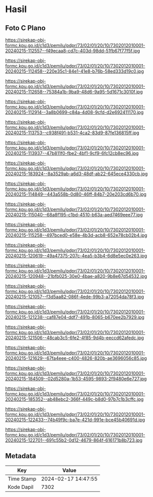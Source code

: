 # Hasil

## Foto C Plano

https://sirekap-obj-formc.kpu.go.id/c1d3/pemilu/pdpr/73/02/01/20/10/7302012010001-20240215-112557--f49ecaa8-cd7c-403d-98dd-51fb67f77f5f.jpg

https://sirekap-obj-formc.kpu.go.id/c1d3/pemilu/pdpr/73/02/01/20/10/7302012010001-20240215-112458--220e35c1-84e1-41e8-b76b-58ed333d19c0.jpg

https://sirekap-obj-formc.kpu.go.id/c1d3/pemilu/pdpr/73/02/01/20/10/7302012010001-20240215-112658--75384a1b-9ba9-48d6-9a95-5d1671c3010f.jpg

https://sirekap-obj-formc.kpu.go.id/c1d3/pemilu/pdpr/73/02/01/20/10/7302012010001-20240215-112914--3a8b0699-c84a-4d08-9cfd-d2e692411170.jpg

https://sirekap-obj-formc.kpu.go.id/c1d3/pemilu/pdpr/73/02/01/20/10/7302012010001-20240215-113753--c938f491-b531-4ca2-83d9-87fe136815ff.jpg

https://sirekap-obj-formc.kpu.go.id/c1d3/pemilu/pdpr/73/02/01/20/10/7302012010001-20240215-113937--47b811f0-fbe2-4bf1-9cf9-6fc12cb8ec96.jpg

https://sirekap-obj-formc.kpu.go.id/c1d3/pemilu/pdpr/73/02/01/20/10/7302012010001-20240215-183924--8a3529ab-a6d3-48df-ab22-645ece4330cb.jpg

https://sirekap-obj-formc.kpu.go.id/c1d3/pemilu/pdpr/73/02/01/20/10/7302012010001-20240215-114849--443a558b-0d80-46ff-84b7-20e203cd6b70.jpg

https://sirekap-obj-formc.kpu.go.id/c1d3/pemilu/pdpr/73/02/01/20/10/7302012010001-20240215-115040--68a8f195-c1bd-4510-b63a-aed7469eee77.jpg

https://sirekap-obj-formc.kpu.go.id/c1d3/pemilu/pdpr/73/02/01/20/10/7302012010001-20240215-115258--497bced0-e58e-4b3d-acb8-652e78cb02b4.jpg

https://sirekap-obj-formc.kpu.go.id/c1d3/pemilu/pdpr/73/02/01/20/10/7302012010001-20240215-120619--49a47375-207c-4ea5-b3b4-6d8e5ec0e263.jpg

https://sirekap-obj-formc.kpu.go.id/c1d3/pemilu/pdpr/73/02/01/20/10/7302012010001-20240215-120948--21bfb025-30e0-4bae-a820-9b8e67d54532.jpg

https://sirekap-obj-formc.kpu.go.id/c1d3/pemilu/pdpr/73/02/01/20/10/7302012010001-20240215-121057--f3d5aa82-086f-4ede-99b3-a72054da78f3.jpg

https://sirekap-obj-formc.kpu.go.id/c1d3/pemilu/pdpr/73/02/01/20/10/7302012010001-20240215-121238--caf87e04-ddf7-491b-8065-b670ee2b7929.jpg

https://sirekap-obj-formc.kpu.go.id/c1d3/pemilu/pdpr/73/02/01/20/10/7302012010001-20240215-121506--48cab3c5-6fe2-4f85-9d4b-eeccd62afedc.jpg

https://sirekap-obj-formc.kpu.go.id/c1d3/pemilu/pdpr/73/02/01/20/10/7302012010001-20240215-121629--67fa4eee-c400-4826-820b-ae3696056c85.jpg

https://sirekap-obj-formc.kpu.go.id/c1d3/pemilu/pdpr/73/02/01/20/10/7302012010001-20240215-184509--02d5280a-1b53-4595-9893-2f9480e6e727.jpg

https://sirekap-obj-formc.kpu.go.id/c1d3/pemilu/pdpr/73/02/01/20/10/7302012010001-20240215-185352--ab48ebc2-366f-449c-b8d0-97b7c1b3cffc.jpg

https://sirekap-obj-formc.kpu.go.id/c1d3/pemilu/pdpr/73/02/01/20/10/7302012010001-20240215-122433--74b49f9c-ba7e-421d-991e-bce45b40691d.jpg

https://sirekap-obj-formc.kpu.go.id/c1d3/pemilu/pdpr/73/02/01/20/10/7302012010001-20240215-122701--691c55b2-0d12-4679-864f-616171b8b723.jpg


## Metadata

| Key        | Value               |
| ---------- | ------------------- |
| Time Stamp | 2024-02-17 14:47:55 |
| Kode Dapil | 7302                |



